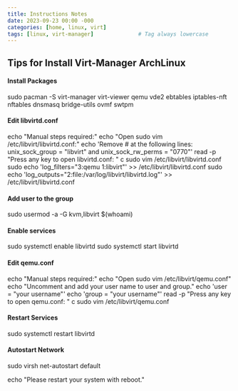```yaml
---
title: Instructions Notes
date: 2023-09-23 00:00 -000
categories: [home, linux, virt]
tags: [linux, virt-manager]              # Tag always lowercase
---
```

## Tips for Install Virt-Manager ArchLinux

#### Install Packages

sudo pacman -S virt-manager virt-viewer qemu vde2 ebtables iptables-nft nftables dnsmasq bridge-utils ovmf swtpm

#### Edit libvirtd.conf

echo "Manual steps required:"
echo "Open sudo vim /etc/libvirt/libvirtd.conf:"
echo 'Remove # at the following lines: unix_sock_group = "libvirt" and unix_sock_rw_perms = "0770"'
read -p "Press any key to open libvirtd.conf: " c
sudo vim /etc/libvirt/libvirtd.conf
sudo echo 'log_filters="3:qemu 1:libvirt"' >> /etc/libvirt/libvirtd.conf
sudo echo 'log_outputs="2:file:/var/log/libvirt/libvirtd.log"' >> /etc/libvirt/libvirtd.conf

#### Add user to the group

sudo usermod -a -G kvm,libvirt $(whoami)

#### Enable services

sudo systemctl enable libvirtd
sudo systemctl start libvirtd

#### Edit qemu.conf

echo "Manual steps required:"
echo "Open sudo vim /etc/libvirt/qemu.conf"
echo "Uncomment and add your user name to user and group."
echo 'user = "your username"'
echo 'group = "your username"'
read -p "Press any key to open qemu.conf: " c
sudo vim /etc/libvirt/qemu.conf

#### Restart Services

sudo systemctl restart libvirtd

#### Autostart Network

sudo virsh net-autostart default

echo "Please restart your system with reboot."
